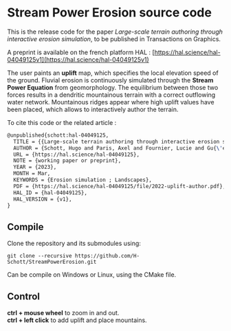 # Stream Power Erosion source code

This is the release code for the paper *Large-scale terrain authoring through interactive erosion simulation*, to be published in Transactions on Graphics.

A preprint is available on the french platform HAL : [https://hal.science/hal-04049125v1](https://hal.science/hal-04049125v1)

The user paints an **uplift** map, which specifies the local elevation speed of the ground. Fluvial erosion is continuously simulated through the **Stream Power Equation** from geomorphology. The equilibrium between those two forces results in a dendritic mountainous terrain with a correct outflowing water network. Mountainous ridges appear where high uplift values have been placed, which allows to interactively author the terrain.

To cite this code or the related article :
```tex
@unpublished{schott:hal-04049125,
  TITLE = {{Large-scale terrain authoring through interactive erosion simulation}},
  AUTHOR = {Schott, Hugo and Paris, Axel and Fournier, Lucie and Gu{\'e}rin, Eric and Galin, Eric},
  URL = {https://hal.science/hal-04049125},
  NOTE = {working paper or preprint},
  YEAR = {2023},
  MONTH = Mar,
  KEYWORDS = {Erosion simulation ; Landscapes},
  PDF = {https://hal.science/hal-04049125/file/2022-uplift-author.pdf},
  HAL_ID = {hal-04049125},
  HAL_VERSION = {v1},
}
```


## Compile

Clone the repository and its submodules using:
```
git clone --recursive https://github.com/H-Schott/StreamPowerErosion.git
```

Can be compile on Windows or Linux, using the CMake file.


## Control

**ctrl + mouse wheel** to zoom in and out.  
**ctrl + left click** to add uplift and place mountains.